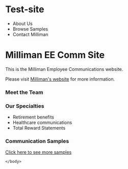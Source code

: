 Test-site
=========
<html>
  <body>

<div class="nav">
	<div class="container">
  <ul>
  	<li>About Us</li>
  	<li>Browse Samples</li>
  	<li>Contact Milliman</li>
  </ul>
 </div>
</div>


<div class="intro">
	<div class="container">
	<h1>Milliman EE Comm Site</h1>
		<p>This is the Milliman Employee Communications website.</p>
		<p>Please visit <a href="http://us.milliman.com/">Milliman's website</a> for more information.</p>
	</div>
</div>

<div class="main page">
	<div class="container">

<div>
	<h3>Meet the Team</h3>
</div>

<div>
	<h3>Our Specialties</h3>
		<ul>
			<li>Retirement benefits</li>
			<li>Healthcare communications</li>
			<li>Total Reward Statements</li>
		</ul>
</div>

<div>
	<h3>Communication Samples</h3>
		<p>
			<a href="#">Click here to see more samples</a>
		</p>
</div>

	</body>
</html>
